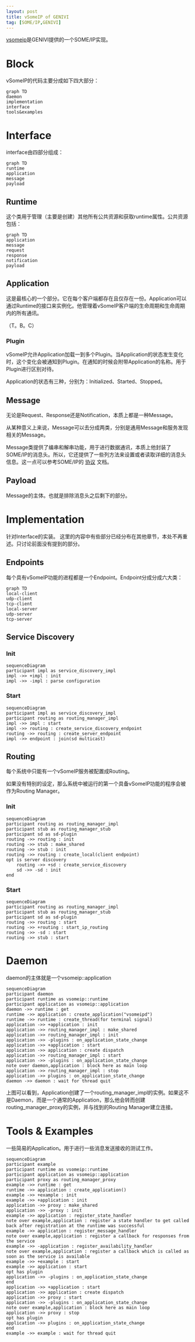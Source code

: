 ```yaml
---
layout: post
title: vSomeIP of GENIVI
tag: [SOME/IP,GENIVI]
---
```


[vsomeip](https://github.com/GENIVI/vsomeip)是GENIVI提供的一个SOME/IP实现。

<!--break-->

# Block

vSomeIP的代码主要分成如下四大部分：

```mermaid
graph TD
daemon
implementation
interface
tools&examples
```

# Interface

interface由四部分组成：

```mermaid
graph TD
runtime
application
message
payload
```

## Runtime

这个类用于管理（主要是创建）其他所有公共资源和获取runtime属性。公共资源包括：

```mermaid
graph TD
application
message
request
response
notification
payload
```

## Application

这是最核心的一个部分。它在每个客户端都存在且仅存在一份。Application可以通过Runtime的接口来实例化。他管理着vSomeIP客户端的生命周期和生命周期内的所有通讯。



（T。B。C）



### Plugin

vSomeIP允许Application加载一到多个Plugin。当Application的状态发生变化时，这个变化会被通知到Plugin。在通知的时候会附带Application的名称。用于Plugin进行区别对待。

Application的状态有三种，分别为：Initialized、Started、Stopped。



## Message

无论是Request、Response还是Notification，本质上都是一种Message。

从某种意义上来说，Message可以去分成两类，分别是通用Message和服务发现相关的Message。

Message类提供了编串和解串功能，用于进行数据通讯，本质上他封装了SOME/IP的消息头。所以，它还提供了一些列方法来设置或者读取详细的消息头信息。这一点可以参考SOME/IP的 [协议](https://www.autosar.org/fileadmin/user_upload/standards/classic/4-3/AUTOSAR_SWS_SOMEIPTransportProtocol.pdf) 文档。



## Payload

Message的主体。也就是排除消息头之后剩下的部分。



# Implementation

针对Interface的实装。 这里的内容中有些部分已经分布在其他章节，本处不再重述。只讨论前面没有提到的部分。

## Endpoints

每个具有vSomeIP功能的进程都是一个Endpoint。Endpoint分成分成六大类：

```mermaid
graph TD
local-client
udp-client
tcp-client
local-server
udp-server
tcp-server
```

## Service Discovery

### Init

```mermaid
sequenceDiagram
participant impl as service_discovery_impl
impl ->> +impl : init
impl ->> -impl : parse configuration
```

### Start

```mermaid
sequenceDiagram
participant impl as service_discovery_impl
participant routing as routing_manager_impl
impl ->> impl : start
impl ->> routing : create_service_discovery_endpoint
routing ->> routing : create_server_endpoint
impl ->> endpoint : join(sd multicast)
```


## Routing

每个系统中只能有一个vSomeIP服务被配置成Routing。

如果没有特别的设定，那么系统中被运行的第一个具备vSomeIP功能的程序会被作为Routing Manager。

### Init

```mermaid
sequenceDiagram
participant routing as routing_manager_impl
participant stub as routing_manager_stub
participant sd as sd-plugin
routing ->> routing : init
routing ->> stub : make_shared
routing ->> stub : init
routing ->> routing : create_local(client endpoint)
opt is server discovery
    routing ->> +sd : create_service_discovery
    sd ->> -sd : init
end
```

### Start

```mermaid
sequenceDiagram
participant routing as routing_manager_impl
participant stub as routing_manager_stub
participant sd as sd-plugin
routing ->> routing : start
routing ->> +routing : start_ip_routing
routing ->> -sd : start
routing ->> stub : start

```




# Daemon

daemon的主体就是一个vsomeip::application

```mermaid
sequenceDiagram
participant daemon
participant runtime as vsomeip::runtime
participant application as vsomeip::application
daemon ->> runtime : get
runtime ->> application : create_application("vsomeipd")
runtime ->> runtime : create_thread(for terminal signal)
application ->> +application : init
application ->> routing_manager_impl : make_shared
application ->> routing_manager_impl : init
application ->> -plugins : on_application_state_change
application ->> +application : start
application ->> application : create dispatch
application ->> routing_manager_impl : start
application ->> -plugins : on_application_state_change
note over daemon,application : block here as main loop
application ->> routing_manager_impl : stop
application ->> plugins : on_application_state_change
daemon ->> daemon : wait for thread quit
```

上图可以看到，Application创建了一个routing_manager_impl的实例。如果这不是Daemon，而是一个通常的Application，那么他会转而创建routing_manager_proxy的实例，并与找到的Routing Manager建立连接。

# Tools & Examples

一些简易的Application。用于进行一些消息发送接收的测试工作。

```mermaid
sequenceDiagram
participant example
participant runtime as vsomeip::runtime
participant application as vsomeip::application
participant proxy as routing_manager_proxy
example ->> runtime : get
runtime ->> application : create_application()
example ->> +example : init
example ->> +application : init
application ->> proxy : make_shared
application ->> -proxy : init
example ->> application : register_state_handler
note over example,application : register a state handler to get called back after registration at the runtime was successful
example ->> application : register_message_handler
note over example,application : register a callback for responses from the service
example ->> -application : register_availability_handler
note over example,application : register a callback which is called as soon as the service is available
example ->> +example : start
example ->> application : start
opt has plugin
application ->> -plugins : on_application_state_change
end
application ->> +application : start
application ->> application : create dispatch
application ->> proxy : start
application ->> -plugins : on_application_state_change
note over example,application : block here as main loop
application ->> proxy : stop
opt has plugin
application ->> plugins : on_application_state_change
end
example ->> example : wait for thread quit
```




